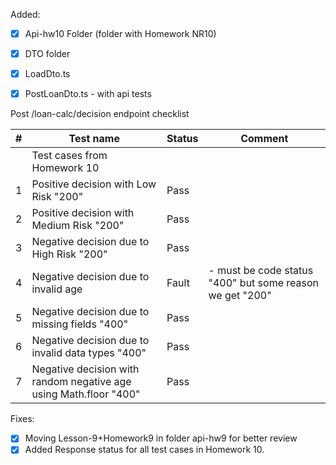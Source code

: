 
Added:

- [x] Api-hw10 Folder (folder with Homework NR10)

- [x] DTO folder

- [x] LoadDto.ts

- [x] PostLoanDto.ts - with api tests

Post /loan-calc/decision endpoint checklist

| # | Test name | Status | Comment |
| --- | --- | --- | --- |
||Test cases from Homework 10||
| 1 | Positive decision with Low Risk "200" | Pass   |
| 2 | Positive decision with Medium Risk "200" | Pass   |
| 3 | Negative decision due to High Risk "200" | Pass  |
| 4 | Negative decision due to invalid age | Fault   | - must be code status "400" but some reason we get "200"
| 5 | Negative decision due to missing fields "400" | Pass   |
| 6 |Negative decision due to invalid data types "400" | Pass   |
| 7 |Negative decision with random negative age using Math.floor "400" | Pass   |

Fixes:
- [x] Moving Lesson-9+Homework9 in folder api-hw9 for better review
- [x] Added Response status for all test cases in Homework 10.
